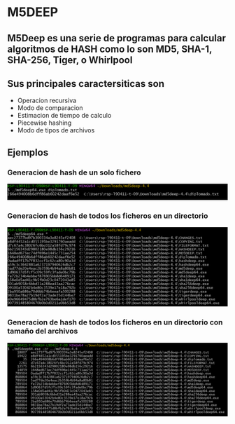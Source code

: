 # M5DEEP

## M5Deep es una serie de programas para calcular algoritmos de HASH como lo son MD5, SHA-1, SHA-256, Tiger, o Whirlpool


## Sus principales caractersiticas son

* Operacion recursiva 
* Modo de comparacion
* Estimacion de tiempo de calculo
* Piecewise hashing
* Modo de tipos de archivos


## Ejemplos

### Generacion de hash de un solo fichero

![Ejemplo1](./assets/uno.png "Title")

### Generacion de hash de todos los ficheros en un directorio

![Ejemplo2](./assets/dos.png "Title")

### Generacion de hash de todos los ficheros en un directorio con tamaño del archivos

![Ejemplo2](./assets/tres.png "Title")